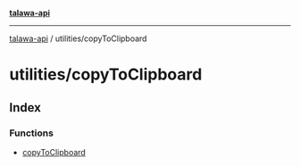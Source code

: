 [**talawa-api**](../../README.md)

***

[talawa-api](../../modules.md) / utilities/copyToClipboard

# utilities/copyToClipboard

## Index

### Functions

- [copyToClipboard](functions/copyToClipboard.md)
